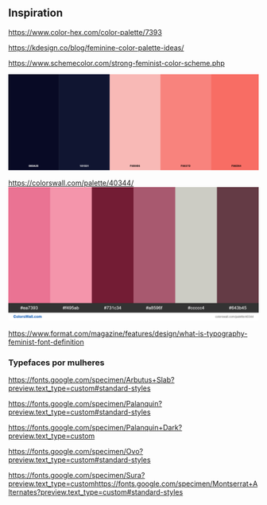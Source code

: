 ## Inspiration

https://www.color-hex.com/color-palette/7393

https://kdesign.co/blog/feminine-color-palette-ideas/

https://www.schemecolor.com/strong-feminist-color-scheme.php

![](./inspiration/strong-feminist-color-scheme-by-schemecolor.png)

https://colorswall.com/palette/40344/
![](./inspiration/feminist-poster-halftone-feminism-colours-40344-colorswall.png)


https://www.format.com/magazine/features/design/what-is-typography-feminist-font-definition

### Typefaces por mulheres

https://fonts.google.com/specimen/Arbutus+Slab?preview.text_type=custom#standard-styles

https://fonts.google.com/specimen/Palanquin?preview.text_type=custom#standard-styles

https://fonts.google.com/specimen/Palanquin+Dark?preview.text_type=custom

https://fonts.google.com/specimen/Ovo?preview.text_type=custom#standard-styles

https://fonts.google.com/specimen/Sura?preview.text_type=customhttps://fonts.google.com/specimen/Montserrat+Alternates?preview.text_type=custom#standard-styles
